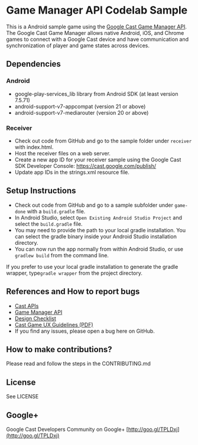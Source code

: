 # Game Manager API Codelab Sample

This is a Android sample game using the [Google Cast Game Manager API](https://developers.google.com/cast/docs/gaming). The Google Cast Game Manager allows native Android, iOS, and Chrome games to connect with a Google Cast device and have communication and synchronization of player and game states across devices.

## Dependencies

### Android

* google-play-services_lib library from Android SDK (at least version 7.5.71)
* android-support-v7-appcompat (version 21 or above)
* android-support-v7-mediarouter (version 20 or above)

### Receiver

* Check out code from GitHub and go to the sample folder under `receiver` with index.html.
* Host the receiver files on a web server.
* Create a new app ID for your receiver sample using the Google Cast SDK Developer Console: https://cast.google.com/publish/
* Update app IDs in the strings.xml resource file.

## Setup Instructions

* Check out code from GitHub and go to a sample subfolder under `game-done` with a `build.gradle` file.
* In Android Studio, select `Open Existing Android Studio Project` and select the `build.gradle` file.
* You may need to provide the path to your local gradle installation. You can select the gradle binary inside your Android Studio installation directory.
* You can now run the app normally from within Android Studio, or use `gradlew build` from the command line.

If you prefer to use your local gradle installation to generate the gradle wrapper, type`gradle wrapper` from the project directory.

## References and How to report bugs

* [Cast APIs](http://developers.google.com/cast/)
* [Game Manager API](https://developers.google.com/cast/docs/gaming)
* [Design Checklist](http://developers.google.com/cast/docs/design_checklist)
* [Cast Game UX
  Guidelines (PDF)](https://developers.google.com/cast/downloads/GoogleCastGameUXguidelinesV0.9.pdf)
* If you find any issues, please open a bug here on GitHub.

## How to make contributions?

Please read and follow the steps in the CONTRIBUTING.md

## License

See LICENSE

## Google+

Google Cast Developers Community on Google+ [http://goo.gl/TPLDxj](http://goo.gl/TPLDxj)